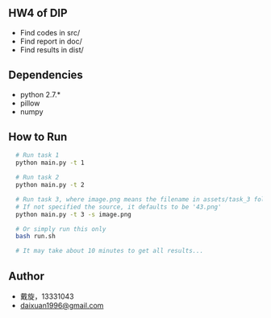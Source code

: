 ## HW4 of DIP

* Find codes in src/
* Find report in doc/
* Find results in dist/

## Dependencies

* python 2.7.*
* pillow
* numpy

## How to Run

```bash
  # Run task 1
  python main.py -t 1

  # Run task 2
  python main.py -t 2

  # Run task 3, where image.png means the filename in assets/task_3 folder.
  # If not specified the source, it defaults to be '43.png'
  python main.py -t 3 -s image.png

  # Or simply run this only
  bash run.sh

  # It may take about 10 minutes to get all results...
```

## Author

* 戴旋，13331043
* daixuan1996@gmail.com

